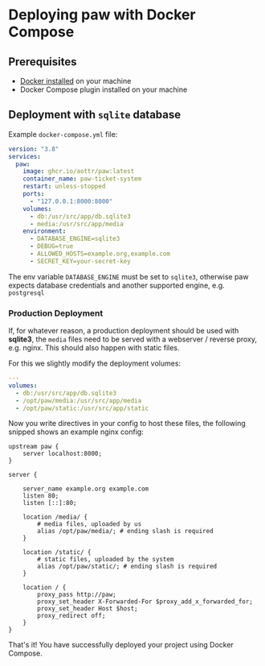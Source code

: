 # Deploying paw with Docker Compose

## Prerequisites

- [Docker installed](https://docs.docker.com/engine/install/) on your machine
- Docker Compose plugin installed on your machine

## Deployment with `sqlite` database

Example `docker-compose.yml` file:

```yaml
version: "3.8"
services:
  paw:
    image: ghcr.io/aottr/paw:latest
    container_name: paw-ticket-system
    restart: unless-stopped
    ports:
      - "127.0.0.1:8000:8000"
    volumes:
      - db:/usr/src/app/db.sqlite3
      - media:/usr/src/app/media
    environment:
      - DATABASE_ENGINE=sqlite3
      - DEBUG=true
      - ALLOWED_HOSTS=example.org,example.com
      - SECRET_KEY=your-secret-key
```

The env variable `DATABASE_ENGINE` must be set to `sqlite3`, otherwise paw expects database credentials and another supported engine, e.g. `postgresql`

### Production Deployment

If, for whatever reason, a production deployment should be used with **sqlite3**, the `media` files need to be served with a webserver / reverse proxy, e.g. nginx. This should also happen with static files.

For this we slightly modify the deployment volumes:

```yaml
---
volumes:
  - db:/usr/src/app/db.sqlite3
  - /opt/paw/media:/usr/src/app/media
  - /opt/paw/static:/usr/src/app/static
```

Now you write directives in your config to host these files, the following snipped shows an example nginx config:

```nginx
upstream paw {
    server localhost:8000;
}

server {

    server_name example.org example.com
    listen 80;
    listen [::]:80;

    location /media/ {
        # media files, uploaded by us
        alias /opt/paw/media/; # ending slash is required
    }

    location /static/ {
        # static files, uploaded by the system
        alias /opt/paw/static/; # ending slash is required
    }

    location / {
        proxy_pass http://paw;
        proxy_set_header X-Forwarded-For $proxy_add_x_forwarded_for;
        proxy_set_header Host $host;
        proxy_redirect off;
    }
}
```

That's it! You have successfully deployed your project using Docker Compose.
